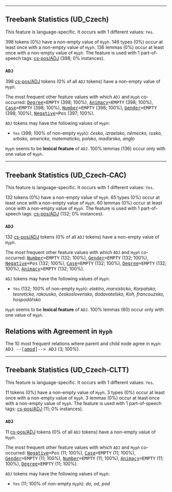 

--------------------------------------------------------------------------------

## Treebank Statistics (UD_Czech)

This feature is language-specific.
It occurs with 1 different values: `Yes`.

398 tokens (0%) have a non-empty value of `Hyph`.
146 types (0%) occur at least once with a non-empty value of `Hyph`.
136 lemmas (0%) occur at least once with a non-empty value of `Hyph`.
The feature is used with 1 part-of-speech tags: [cs-pos/ADJ]() (398; 0% instances).

### `ADJ`

398 [cs-pos/ADJ]() tokens (0% of all `ADJ` tokens) have a non-empty value of `Hyph`.

The most frequent other feature values with which `ADJ` and `Hyph` co-occurred: <tt><a href="Degree.html">Degree</a>=EMPTY</tt> (398; 100%), <tt><a href="Animacy.html">Animacy</a>=EMPTY</tt> (398; 100%), <tt><a href="Case.html">Case</a>=EMPTY</tt> (398; 100%), <tt><a href="Number.html">Number</a>=EMPTY</tt> (398; 100%), <tt><a href="Gender.html">Gender</a>=EMPTY</tt> (398; 100%), <tt><a href="Negative.html">Negative</a>=Pos</tt> (397; 100%).

`ADJ` tokens may have the following values of `Hyph`:

* `Yes` (398; 100% of non-empty `Hyph`): <em>česko, izraelsko, německo, rusko, srbsko, americko, matematicko, polsko, maďarsko, anglo</em>

`Hyph` seems to be **lexical feature** of `ADJ`. 100% lemmas (136) occur only with one value of `Hyph`.



--------------------------------------------------------------------------------

## Treebank Statistics (UD_Czech-CAC)

This feature is language-specific.
It occurs with 1 different values: `Yes`.

132 tokens (0%) have a non-empty value of `Hyph`.
65 types (0%) occur at least once with a non-empty value of `Hyph`.
60 lemmas (0%) occur at least once with a non-empty value of `Hyph`.
The feature is used with 1 part-of-speech tags: [cs-pos/ADJ]() (132; 0% instances).

### `ADJ`

132 [cs-pos/ADJ]() tokens (0% of all `ADJ` tokens) have a non-empty value of `Hyph`.

The most frequent other feature values with which `ADJ` and `Hyph` co-occurred: <tt><a href="Number.html">Number</a>=EMPTY</tt> (132; 100%), <tt><a href="Gender.html">Gender</a>=EMPTY</tt> (132; 100%), <tt><a href="Negative.html">Negative</a>=Pos</tt> (132; 100%), <tt><a href="Case.html">Case</a>=EMPTY</tt> (132; 100%), <tt><a href="Degree.html">Degree</a>=EMPTY</tt> (132; 100%), <tt><a href="Animacy.html">Animacy</a>=EMPTY</tt> (132; 100%).

`ADJ` tokens may have the following values of `Hyph`:

* `Yes` (132; 100% of non-empty `Hyph`): <em>elektro, marxisticko, Karpatsko, teoreticko, rakousko, československo, dodavatelsko, Koh, francouzsko, hospodářsko</em>

`Hyph` seems to be **lexical feature** of `ADJ`. 100% lemmas (60) occur only with one value of `Hyph`.

## Relations with Agreement in `Hyph`

The 10 most frequent relations where parent and child node agree in `Hyph`:
<tt>ADJ --[<a href="../dep/amod.html">amod</a>]--> ADJ</tt> (3; 100%).



--------------------------------------------------------------------------------

## Treebank Statistics (UD_Czech-CLTT)

This feature is language-specific.
It occurs with 1 different values: `Yes`.

11 tokens (0%) have a non-empty value of `Hyph`.
3 types (0%) occur at least once with a non-empty value of `Hyph`.
3 lemmas (0%) occur at least once with a non-empty value of `Hyph`.
The feature is used with 1 part-of-speech tags: [cs-pos/ADJ]() (11; 0% instances).

### `ADJ`

11 [cs-pos/ADJ]() tokens (0% of all `ADJ` tokens) have a non-empty value of `Hyph`.

The most frequent other feature values with which `ADJ` and `Hyph` co-occurred: <tt><a href="Negative.html">Negative</a>=Pos</tt> (11; 100%), <tt><a href="Case.html">Case</a>=EMPTY</tt> (11; 100%), <tt><a href="Gender.html">Gender</a>=EMPTY</tt> (11; 100%), <tt><a href="Number.html">Number</a>=EMPTY</tt> (11; 100%), <tt><a href="Animacy.html">Animacy</a>=EMPTY</tt> (11; 100%), <tt><a href="Degree.html">Degree</a>=EMPTY</tt> (11; 100%).

`ADJ` tokens may have the following values of `Hyph`:

* `Yes` (11; 100% of non-empty `Hyph`): <em>do, od, pod</em>

